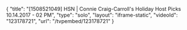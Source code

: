 {
    "title": "[1508521049] HSN | Connie Craig-Carroll's Holiday Host Picks 10.14.2017 - 02 PM",
    "type": "solo",
    "layout": "iframe-static",
    "videoId": "123178721",
    "url": "\/tvpembed\/123178721"
}